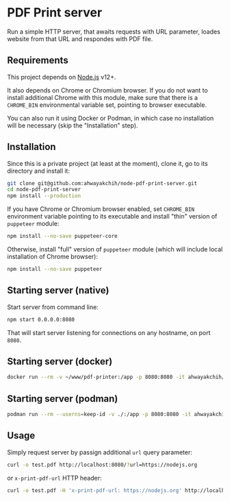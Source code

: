 PDF Print server
================

Run a simple HTTP server, that awaits requests with URL parameter, loades website from that URL and respondes with PDF file.

## Requirements

This project depends on [Node.js](https://nodejs.org/) v12+.

It also depends on Chrome or Chromium browser. If you do not want to install additional Chrome with this module, make sure that there is a `CHROME_BIN` environmental variable set, pointing to browser executable.

You can also run it using Docker or Podman, in which case no installation will be necessary (skip the "Installation" step).

## Installation

Since this is a private project (at least at the moment), clone it, go to its directory and install it:

```sh
git clone git@github.com:ahwayakchih/node-pdf-print-server.git
cd node-pdf-print-server
npm install --production
```

If you have Chrome or Chromium browser enabled, set `CHROME_BIN` environment variable pointing to its executable and install "thin" version of `puppeteer` module:

```sh
npm install --no-save puppeteer-core
```

Otherwise, install "full" version of `puppeteer` module (which will include local installation of Chrome browser):

```sh
npm install --no-save puppeteer
```

## Starting server (native)

Start server from command line:

```sh
npm start 0.0.0.0:8080
```

That will start server listening for connections on any hostname, on port `8080`.

## Starting server (docker)

```sh
docker run --rm -v ~/www/pdf-printer:/app -p 8080:8080 -it ahwayakchih/nodeapp:puppeteer /bin/sh -c "npm install --production && npm start 0.0.0.0:8080"
```

## Starting server (podman)

```sh
podman run --rm --userns=keep-id -v ./:/app -p 8080:8080 -it ahwayakchih/nodeapp:puppeteer /bin/sh -c "npm install --production && npm start 0.0.0.0:8080"
```

## Usage

Simply request server by passign additional `url` query parameter:

```sh
curl -o test.pdf http://localhost:8080/?url=https://nodejs.org
```

or `x-print-pdf-url` HTTP header:

```sh
curl -o test.pdf -H 'x-print-pdf-url: https://nodejs.org' http://localhost:8080
```
